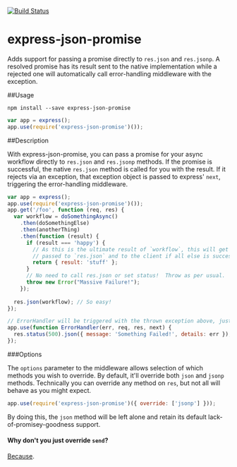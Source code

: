 [![Build Status](https://travis-ci.org/adamterlson/express-json-promise.svg?branch=master)](https://travis-ci.org/adamterlson/express-json-promise)

express-json-promise
====================

Adds support for passing a promise directly to `res.json` and `res.jsonp`.  A resolved promise has its result sent to the native implementation while a rejected one will automatically call error-handling middleware with the exception.

##Usage

`npm install --save express-json-promise`

```javascript
var app = express();
app.use(require('express-json-promise')());
```

##Description

With express-json-promise, you can pass a promise for your async workflow directly to `res.json` and `res.jsonp` methods.  If the promise is successful, the native `res.json` method is called for you with the result.  If it rejects via an exception, that exception object is passed to express' `next`, triggering the error-handling middleware.

```javascript
var app = express();
app.use(require('express-json-promise')());
app.get('/foo', function (req, res) {
  var workflow = doSomethingAsync()
    .then(doSomethingElse)
    .then(anotherThing)
    .then(function (result) {
      if (result === 'happy') {
        // As this is the ultimate result of `workflow`, this will get
        // passed to `res.json` and to the client if all else is successful.
        return { result: 'stuff' };
      }
      // No need to call res.json or set status!  Throw as per usual.
      throw new Error("Massive Failure!");
    });
    
  res.json(workflow); // So easy!
});

// ErrorHandler will be triggered with the thrown exception above, just as one would expect!
app.use(function ErrorHandler(err, req, res, next) {
  res.status(500).json({ message: 'Something Failed!', details: err });
});
```

###Options

The `options` parameter to the middleware allows selection of which methods you wish to override.  By default, it'll override both `json` and `jsonp` methods.  Technically you can override any method on `res`, but not all will behave as you might expect.

```javascript
app.use(require('express-json-promise')({ override: ['jsonp'] }));
```
By doing this, the `json` method will be left alone and retain its default lack-of-promisey-goodness support.

#### Why don't you just override `send`?
[Because](https://github.com/strongloop/express/blob/master/lib/response.js#L228).
